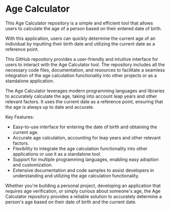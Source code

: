 # Age Calculator
This Age Calculator repository is a simple and efficient tool that allows users to calculate the age of a person based on their entered date of birth.

With this application, users can quickly determine the current age of an individual by inputting their birth date and utilizing the current date as a reference point.

This GitHub repository provides a user-friendly and intuitive interface for users to interact with the Age Calculator tool. The repository includes all the necessary code files, documentation, and resources to facilitate a seamless integration of the age calculation functionality into other projects or as a standalone application.

The Age Calculator leverages modern programming languages and libraries to accurately calculate the age, taking into account leap years and other relevant factors. It uses the current date as a reference point, ensuring that the age is always up to date and accurate.

Key Features:
- Easy-to-use interface for entering the date of birth and obtaining the current age.
- Accurate age calculation, accounting for leap years and other relevant factors.
- Flexibility to integrate the age calculation functionality into other applications or use it as a standalone tool.
- Support for multiple programming languages, enabling easy adoption and customization.
- Extensive documentation and code samples to assist developers in understanding and utilizing the age calculation functionality.

Whether you're building a personal project, developing an application that requires age verification, or simply curious about someone's age, the Age Calculator repository provides a reliable solution to accurately determine a person's age based on their date of birth and the current date.
